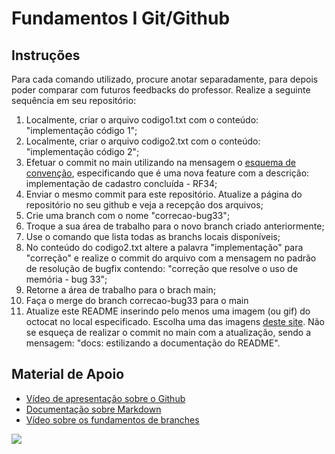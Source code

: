 # Fundamentos I Git/Github

## Instruções

Para cada comando utilizado, procure anotar separadamente, para depois poder comparar com futuros feedbacks do professor. Realize a seguinte sequência em seu repositório:

1. Localmente, criar o arquivo codigo1.txt com o conteúdo: "implementação código 1";
2. Localmente, criar o arquivo codigo2.txt com o conteúdo: "implementação código 2";
3. Efetuar o commit no main utilizando na mensagem o [esquema de convenção](https://www.conventionalcommits.org/en/v1.0.0), especificando que é uma nova feature com a descrição: implementação de cadastro concluída - RF34;
4. Enviar o mesmo commit para este repositório. Atualize a página do repositório no seu github e veja a recepção dos arquivos;
5. Crie uma branch com o nome "correcao-bug33";
6. Troque a sua área de trabalho para o novo branch criado anteriormente;
7. Use o comando que lista todas as branchs locais disponíveis;
8. No conteúdo do codigo2.txt altere a palavra "implementação" para "correção" e realize o commit do arquivo com a mensagem no padrão de resolução de bugfix contendo: "correção que resolve o uso de memória - bug 33";
9. Retorne a área de trabalho para o brach main;
10. Faça o merge do branch correcao-bug33 para o main
11. Atualize este README inserindo pelo menos uma imagem (ou gif) do octocat no local especificado. Escolha uma das imagens [deste site](https://octodex.github.com/). Não se esqueça de realizar o commit no main com a atualização, sendo a mensagem: "docs: estilizando a documentação do README".


## Material de Apoio
- [Vídeo de apresentação sobre o Github](https://www.youtube.com/watch?v=w3jLJU7DT5E&feature=youtu.be)
- [Documentação sobre Markdown](https://docs.github.com/pt/get-started/writing-on-github/getting-started-with-writing-and-formatting-on-github/basic-writing-and-formatting-syntax)
- [Vídeo sobre os fundamentos de branches](https://www.youtube.com/watch?v=H5GJfcp3p4Q)


![](https://octodex.github.com/images/catstello.png)


